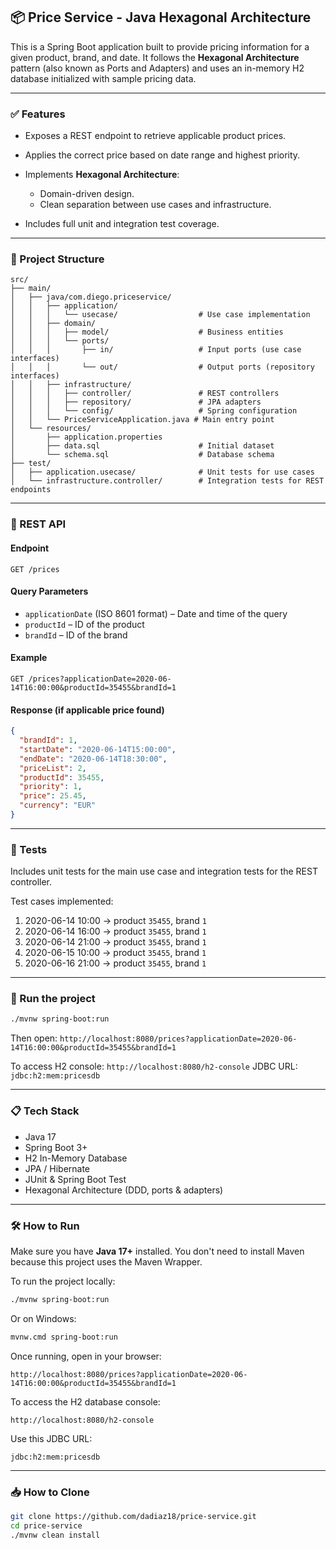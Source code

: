 ## 📦 Price Service - Java Hexagonal Architecture

This is a Spring Boot application built to provide pricing information for a given product, brand, and date. It follows the **Hexagonal Architecture** pattern (also known as Ports and Adapters) and uses an in-memory H2 database initialized with sample pricing data.

---

### ✅ Features

* Exposes a REST endpoint to retrieve applicable product prices.
* Applies the correct price based on date range and highest priority.
* Implements **Hexagonal Architecture**:

    * Domain-driven design.
    * Clean separation between use cases and infrastructure.
* Includes full unit and integration test coverage.

---

### 📂 Project Structure

```
src/
├── main/
│   ├── java/com.diego.priceservice/
│   │   ├── application/
│   │   │   └── usecase/                  # Use case implementation
│   │   ├── domain/
│   │   │   ├── model/                    # Business entities
│   │   │   └── ports/
│   │   │       ├── in/                   # Input ports (use case interfaces)
│   │   │       └── out/                  # Output ports (repository interfaces)
│   │   ├── infrastructure/
│   │   │   ├── controller/               # REST controllers
│   │   │   ├── repository/               # JPA adapters
│   │   │   └── config/                   # Spring configuration
│   │   └── PriceServiceApplication.java # Main entry point
│   └── resources/
│       ├── application.properties
│       ├── data.sql                      # Initial dataset
│       └── schema.sql                    # Database schema
├── test/
│   ├── application.usecase/              # Unit tests for use cases
│   └── infrastructure.controller/        # Integration tests for REST endpoints
```

---

### 📡 REST API

#### Endpoint

```http
GET /prices
```

#### Query Parameters

* `applicationDate` (ISO 8601 format) – Date and time of the query
* `productId` – ID of the product
* `brandId` – ID of the brand

#### Example

```
GET /prices?applicationDate=2020-06-14T16:00:00&productId=35455&brandId=1
```

#### Response (if applicable price found)

```json
{
  "brandId": 1,
  "startDate": "2020-06-14T15:00:00",
  "endDate": "2020-06-14T18:30:00",
  "priceList": 2,
  "productId": 35455,
  "priority": 1,
  "price": 25.45,
  "currency": "EUR"
}
```

---

### 🧪 Tests

Includes unit tests for the main use case and integration tests for the REST controller.

Test cases implemented:

1. 2020-06-14 10:00 → product `35455`, brand `1`
2. 2020-06-14 16:00 → product `35455`, brand `1`
3. 2020-06-14 21:00 → product `35455`, brand `1`
4. 2020-06-15 10:00 → product `35455`, brand `1`
5. 2020-06-16 21:00 → product `35455`, brand `1`

---

### 🚀 Run the project

```bash
./mvnw spring-boot:run
```

Then open:
`http://localhost:8080/prices?applicationDate=2020-06-14T16:00:00&productId=35455&brandId=1`

To access H2 console:
`http://localhost:8080/h2-console`
JDBC URL: `jdbc:h2:mem:pricesdb`

---

### 📋 Tech Stack

* Java 17
* Spring Boot 3+
* H2 In-Memory Database
* JPA / Hibernate
* JUnit & Spring Boot Test
* Hexagonal Architecture (DDD, ports & adapters)

---

### 🛠️ How to Run

Make sure you have **Java 17+** installed. You don't need to install Maven because this project uses the Maven Wrapper.

To run the project locally:

```bash
./mvnw spring-boot:run
```

Or on Windows:

```bash
mvnw.cmd spring-boot:run
```

Once running, open in your browser:

```
http://localhost:8080/prices?applicationDate=2020-06-14T16:00:00&productId=35455&brandId=1
```

To access the H2 database console:

```
http://localhost:8080/h2-console
```

Use this JDBC URL:

```
jdbc:h2:mem:pricesdb
```

---

### 📥 How to Clone

```bash
git clone https://github.com/dadiaz18/price-service.git
cd price-service
./mvnw clean install
```
